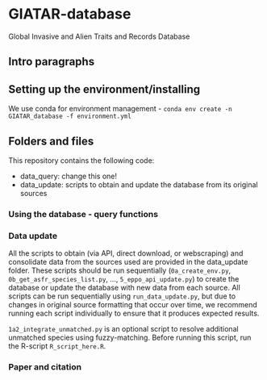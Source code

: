 # GIATAR-database
Global Invasive and Alien Traits and Records Database


## Intro paragraphs


## Setting up the environment/installing

We use conda for environment management - 
```conda env create -n GIATAR_database -f environment.yml```

## Folders and files 

This repository contains the following code:

- data_query: change this one!
- data_update: scripts to obtain and update the database from its original sources

### Using the database - query functions

### Data update

All the scripts to obtain (via API, direct download, or webscraping) and consolidate data from the sources used are provided in the data_update folder. These scripts should be run sequentially (`0a_create_env.py`, `0b_get_asfr_species_list.py`, ..., `5_eppo_api_update.py`) to create the database or update the database with new data from each source. All scripts can be run sequentially using `run_data_update.py`, but due to changes in original source formatting that occur over time, we recommend running each script individually to ensure that it produces expected results.

`1a2_integrate_unmatched.py` is an optional script to resolve additional unmatched species using fuzzy-matching. Before running this script, run the R-script `R_script_here.R`.

### Paper and citation
